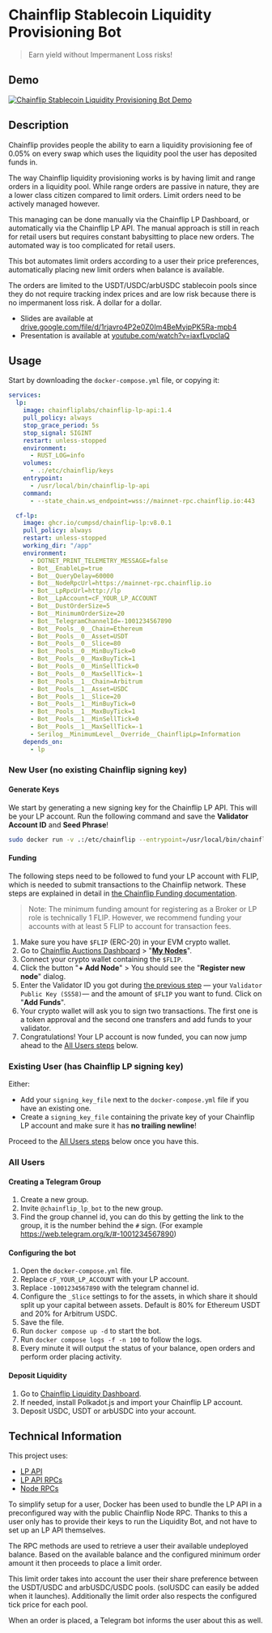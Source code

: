 # Chainflip Stablecoin Liquidity Provisioning Bot

> Earn yield without Impermanent Loss risks!

## Demo

[![Chainflip Stablecoin Liquidity Provisioning Bot Demo](https://img.youtube.com/vi/iaxfLvpclaQ/0.jpg)](https://www.youtube.com/watch?v=iaxfLvpclaQ "Chainflip Stablecoin Liquidity Provisioning Bot Demo")

## Description 

Chainflip provides people the ability to earn a liquidity provisioning fee of 0.05% on every swap which uses the liquidity pool the user has deposited funds in.

The way Chainflip liquidity provisioning works is by having limit and range orders in a liquidity pool. While range orders are passive in nature, they are a lower class citizen compared to limit orders. Limit orders need to be actively managed however.

This managing can be done manually via the Chainflip LP Dashboard, or automatically via the Chainflip LP API. The manual approach is still in reach for retail users but requires constant babysitting to place new orders. The automated way is too complicated for retail users.

This bot automates limit orders according to a user their price preferences, automatically placing new limit orders when balance is available.

The orders are limited to the USDT/USDC/arbUSDC stablecoin pools since they do not require tracking index prices and are low risk because there is no impermanent loss risk. A dollar for a dollar.

* Slides are available at [drive.google.com/file/d/1rjavro4P2e0Z0Im4BeMyipPK5Ra-mpb4](https://drive.google.com/file/d/1rjavro4P2e0Z0Im4BeMyipPK5Ra-mpb4)
* Presentation is available at [youtube.com/watch?v=iaxfLvpclaQ](https://youtube.com/watch?v=iaxfLvpclaQ)

## Usage

Start by downloading the `docker-compose.yml` file, or copying it:

```yml
services:
  lp:
    image: chainfliplabs/chainflip-lp-api:1.4
    pull_policy: always
    stop_grace_period: 5s
    stop_signal: SIGINT
    restart: unless-stopped
    environment:
      - RUST_LOG=info
    volumes:
      - .:/etc/chainflip/keys
    entrypoint:
      - /usr/local/bin/chainflip-lp-api
    command:
      - --state_chain.ws_endpoint=wss://mainnet-rpc.chainflip.io:443

  cf-lp:
    image: ghcr.io/cumpsd/chainflip-lp:v8.0.1
    pull_policy: always
    restart: unless-stopped
    working_dir: "/app"
    environment:
      - DOTNET_PRINT_TELEMETRY_MESSAGE=false
      - Bot__EnableLp=true
      - Bot__QueryDelay=60000
      - Bot__NodeRpcUrl=https://mainnet-rpc.chainflip.io
      - Bot__LpRpcUrl=http://lp
      - Bot__LpAccount=cF_YOUR_LP_ACCOUNT
      - Bot__DustOrderSize=5
      - Bot__MinimumOrderSize=20
      - Bot__TelegramChannelId=-1001234567890
      - Bot__Pools__0__Chain=Ethereum
      - Bot__Pools__0__Asset=USDT
      - Bot__Pools__0__Slice=80
      - Bot__Pools__0__MinBuyTick=0
      - Bot__Pools__0__MaxBuyTick=1
      - Bot__Pools__0__MinSellTick=0
      - Bot__Pools__0__MaxSellTick=-1
      - Bot__Pools__1__Chain=Arbitrum
      - Bot__Pools__1__Asset=USDC
      - Bot__Pools__1__Slice=20
      - Bot__Pools__1__MinBuyTick=0
      - Bot__Pools__1__MaxBuyTick=1
      - Bot__Pools__1__MinSellTick=0
      - Bot__Pools__1__MaxSellTick=-1
      - Serilog__MinimumLevel__Override__ChainflipLp=Information
    depends_on:
      - lp
```

### New User (no existing Chainflip signing key)

#### Generate Keys

We start by generating a new signing key for the Chainflip LP API. This will be your LP account. Run the following command and save the **Validator Account ID** and **Seed Phrase**!

```bash
sudo docker run -v .:/etc/chainflip --entrypoint=/usr/local/bin/chainflip-cli chainfliplabs/chainflip-cli:1.4 generate-keys --path .
```

#### Funding

The following steps need to be followed to fund your LP account with FLIP, which is needed to submit transactions to the Chainflip network. These steps are explained in detail in [the Chainflip Funding documentation](https://docs.chainflip.io/validators/mainnet/funding/funding-and-bidding#adding-funds-to-your-validator-node).

> Note: The minimum funding amount for registering as a Broker or LP role is technically 1 FLIP. However, we recommend funding your accounts with at least 5 FLIP to account for transaction fees.

1. Make sure you have `$FLIP` (ERC-20) in your EVM crypto wallet.
2. Go to [Chainflip Auctions Dashboard](https://auctions.chainflip.io/) > "[**My Nodes**](https://auctions.chainflip.io/nodes)".
3. Connect your crypto wallet containing the `$FLIP`.
4. Click the button "**+ Add Node**" > You should see the "**Register new node**" dialog.
5. Enter the Validator ID you got during [the previous step](#generate-keys) — your `Validator Public Key (SS58)`— and the amount of `$FLIP` you want to fund. Click on "**Add Funds**".
6. Your crypto wallet will ask you to sign two transactions. The first one is a token approval and the second one transfers and add funds to your validator.
7. Congratulations! Your LP account is now funded, you can now jump ahead to the [All Users steps](#all-users) below.

### Existing User (has Chainflip LP signing key)

Either:
* Add your `signing_key_file` next to the `docker-compose.yml` file if you have an existing one.
* Create a `signing_key_file` containing the private key of your Chainflip LP account and make sure it has **no trailing newline**!

Proceed to the [All Users steps](#all-users) below once you have this.

### All Users

#### Creating a Telegram Group

1. Create a new group.
2. Invite `@chainflip_lp_bot` to the new group.
3. Find the group channel id, you can do this by getting the link to the group, it is the number behind the `#` sign. (For example https://web.telegram.org/k/#-1001234567890)

#### Configuring the bot

1. Open the `docker-compose.yml` file.
2. Replace `cF_YOUR_LP_ACCOUNT` with your LP account.
3. Replace `-1001234567890` with the telegram channel id.
4. Configure the `_Slice` settings to for the assets, in which share it should split up your capital between assets. Default is 80% for Ethereum USDT and 20% for Arbitrum USDC.
5. Save the file.
6. Run `docker compose up -d` to start the bot.
7. Run `docker compose logs -f -n 100` to follow the logs.
8. Every minute it will output the status of your balance, open orders and perform order placing activity.

#### Deposit Liquidity

1. Go to [Chainflip Liquidity Dashboard](https://lp.chainflip.io).
2. If needed, install Polkadot.js and import your Chainflip LP account.
3. Deposit USDC, USDT or arbUSDC into your account.

## Technical Information

This project uses:

* [LP API](https://docs.chainflip.io/lp/integrations/lp-api)
* [LP API RPCs](https://docs.chainflip.io/lp/integrations/lp-api#rpc-methods)
* [Node RPCs](https://docs.chainflip.io/lp/integrations/lp-rpcs)

To simplify setup for a user, Docker has been used to bundle the LP API in a preconfigured way with the public Chainflip Node RPC. Thanks to this a user only has to provide their keys to run the Liquidity Bot, and not have to set up an LP API themselves.

The RPC methods are used to retrieve a user their available undeployed balance. Based on the available balance and the configured minimum order amount it then proceeds to place a limit order.

This limit order takes into account the user their share preference between the USDT/USDC and arbUSDC/USDC pools. (solUSDC can easily be added when it launches). Additionally the limit order also respects the configured tick price for each pool.

When an order is placed, a Telegram bot informs the user about this as well.
